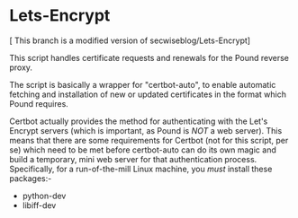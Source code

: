 # Lets-Encrypt

[ This branch is a modified version of secwiseblog/Lets-Encrypt]

This script handles certificate requests and renewals for the Pound reverse proxy.

The script is basically a wrapper for "certbot-auto", to enable automatic fetching and installation of new or updated certificates in the format which Pound requires.

Certbot actually provides the method for authenticating with the Let's Encrypt servers (which is important, as Pound is *NOT* a web server).  This means that there are some requirements for Certbot (not for this script, per se) which need to be met before certbot-auto can do its own magic and build a temporary, mini web server for that authentication process.  Specifically, for a run-of-the-mill Linux machine, you *must* install these packages:-

- python-dev
- libiff-dev

